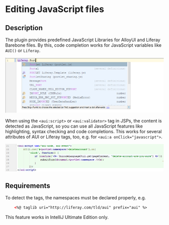Editing JavaScript files
========================

## Description

The plugin provides predefined JavaScript Libraries for AlloyUI and Liferay Barebone files. By this, code completion works
for JavaScript variables like ```AUI()``` or ```Liferay```.

![Liferay JavaScript](liferay_js.png "Liferay Javascript")

When using the ``<aui:script>``  or ``<aui:validator>`` tag in JSPs, the content is detected as JavaScript, so you can use all JavaScript features
like highlighting, syntax checking and code completions. This works for several attributes of AUI or Liferay tags, too, e.g. for ``<aui:a onClick="javascript">``. 

![AUI Script Tag](aui_script.png "AUI Script Tag")

## Requirements

To detect the tags, the namespaces must be declared properly, e.g.

``` html
    <%@ taglib uri="http://liferay.com/tld/aui" prefix="aui" %>
```

This feature works in IntelliJ Ultimate Edition only.
